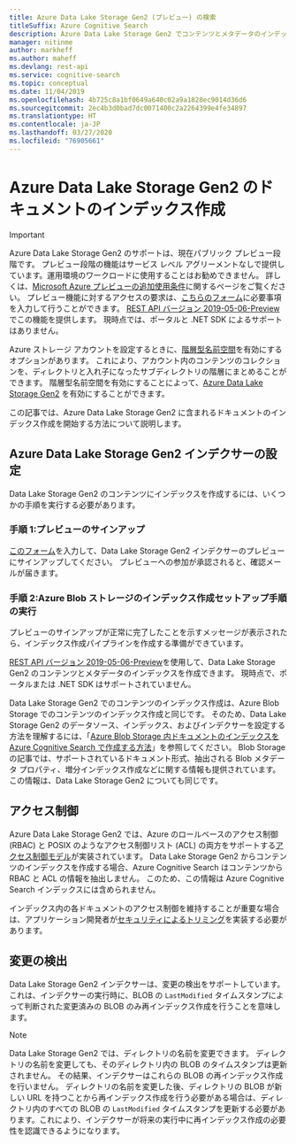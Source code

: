 ```yaml
---
title: Azure Data Lake Storage Gen2 (プレビュー) の検索
titleSuffix: Azure Cognitive Search
description: Azure Data Lake Storage Gen2 でコンテンツとメタデータのインデックスを作成する方法について説明します。 現在、この機能はパブリック プレビュー段階にあります。
manager: nitinme
author: markheff
ms.author: maheff
ms.devlang: rest-api
ms.service: cognitive-search
ms.topic: conceptual
ms.date: 11/04/2019
ms.openlocfilehash: 4b725c8a1bf0649a640c02a9a1828ec9014d36d6
ms.sourcegitcommit: 2ec4b3d0bad7dc0071400c2a2264399e4fe34897
ms.translationtype: HT
ms.contentlocale: ja-JP
ms.lasthandoff: 03/27/2020
ms.locfileid: "76905661"
---
```

# <a name="indexing-documents-in-azure-data-lake-storage-gen2"></a>Azure Data Lake Storage Gen2 のドキュメントのインデックス作成

> [!IMPORTANT] 
> Azure Data Lake Storage Gen2 のサポートは、現在パブリック プレビュー段階です。 プレビュー段階の機能はサービス レベル アグリーメントなしで提供しています。運用環境のワークロードに使用することはお勧めできません。 詳しくは、[Microsoft Azure プレビューの追加使用条件](https://azure.microsoft.com/support/legal/preview-supplemental-terms/)に関するページをご覧ください。 プレビュー機能に対するアクセスの要求は、[こちらのフォーム](https://aka.ms/azure-cognitive-search/indexer-preview)に必要事項を入力して行うことができます。 [REST API バージョン 2019-05-06-Preview](search-api-preview.md) でこの機能を提供します。 現時点では、ポータルと .NET SDK によるサポートはありません。


Azure ストレージ アカウントを設定するときに、[階層型名前空間](https://docs.microsoft.com/azure/storage/blobs/data-lake-storage-namespace)を有効にするオプションがあります。 これにより、アカウント内のコンテンツのコレクションを、ディレクトリと入れ子になったサブディレクトリの階層にまとめることができます。 階層型名前空間を有効にすることによって、[Azure Data Lake Storage Gen2](https://docs.microsoft.com/azure/storage/blobs/data-lake-storage-introduction) を有効にすることができます。

この記事では、Azure Data Lake Storage Gen2 に含まれるドキュメントのインデックス作成を開始する方法について説明します。

## <a name="set-up-azure-data-lake-storage-gen2-indexer"></a>Azure Data Lake Storage Gen2 インデクサーの設定

Data Lake Storage Gen2 のコンテンツにインデックスを作成するには、いくつかの手順を実行する必要があります。

### <a name="step-1-sign-up-for-the-preview"></a>手順 1:プレビューのサインアップ

[このフォーム](https://aka.ms/azure-cognitive-search/indexer-preview)を入力して、Data Lake Storage Gen2 インデクサーのプレビューにサインアップしてください。 プレビューへの参加が承認されると、確認メールが届きます。

### <a name="step-2-follow-the-azure-blob-storage-indexing-setup-steps"></a>手順 2:Azure Blob ストレージのインデックス作成セットアップ手順の実行

プレビューのサインアップが正常に完了したことを示すメッセージが表示されたら、インデックス作成パイプラインを作成する準備ができています。

[REST API バージョン 2019-05-06-Preview](search-api-preview.md)を使用して、Data Lake Storage Gen2 のコンテンツとメタデータのインデックスを作成できます。 現時点で、ポータルまたは .NET SDK はサポートされていません。

Data Lake Storage Gen2 でのコンテンツのインデックス作成は、Azure Blob Storage でのコンテンツのインデックス作成と同じです。 そのため、Data Lake Storage Gen2 のデータソース、インデックス、およびインデクサーを設定する方法を理解するには、「[Azure Blob Storage 内ドキュメントのインデックスを Azure Cognitive Search で作成する方法](search-howto-indexing-azure-blob-storage.md)」を参照してください。 Blob Storage の記事では、サポートされているドキュメント形式、抽出される Blob メタデータ プロパティ、増分インデックス作成などに関する情報も提供されています。 この情報は、Data Lake Storage Gen2 についても同じです。

## <a name="access-control"></a>アクセス制御

Azure Data Lake Storage Gen2 では、Azure のロールベースのアクセス制御 (RBAC) と POSIX のようなアクセス制御リスト (ACL) の両方をサポートする[アクセス制御モデル](https://docs.microsoft.com/azure/storage/blobs/data-lake-storage-access-control)が実装されています。 Data Lake Storage Gen2 からコンテンツのインデックスを作成する場合、Azure Cognitive Search はコンテンツから RBAC と ACL の情報を抽出しません。 このため、この情報は Azure Cognitive Search インデックスには含められません。

インデックス内の各ドキュメントのアクセス制御を維持することが重要な場合は、アプリケーション開発者が[セキュリティによるトリミング](https://docs.microsoft.com/azure/search/search-security-trimming-for-azure-search)を実装する必要があります。

## <a name="change-detection"></a>変更の検出

Data Lake Storage Gen2 インデクサーは、変更の検出をサポートしています。 これは、インデクサーの実行時に、BLOB の `LastModified` タイムスタンプによって判断された変更済みの BLOB のみ再インデックス作成を行うことを意味します。

> [!NOTE] 
> Data Lake Storage Gen2 では、ディレクトリの名前を変更できます。 ディレクトリの名前を変更しても、そのディレクトリ内の BLOB のタイムスタンプは更新されません。 その結果、インデクサーはこれらの BLOB の再インデックス作成を行いません。 ディレクトリの名前を変更した後、ディレクトリの BLOB が新しい URL を持つことから再インデックス作成を行う必要がある場合は、ディレクトリ内のすべての BLOB の `LastModified` タイムスタンプを更新する必要があります。これにより、インデクサーが将来の実行中に再インデックス作成の必要性を認識できるようになります。
